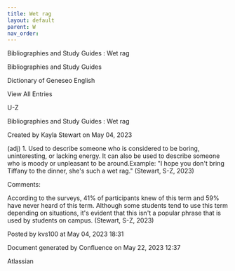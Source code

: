 ```yaml
---
title: Wet rag
layout: default
parent: W
nav_order:
---
```


Bibliographies and Study Guides : Wet rag

Bibliographies and Study Guides

Dictionary of Geneseo English

View All Entries

U-Z

Bibliographies and Study Guides : Wet rag

Created by  Kayla Stewart on May 04, 2023

(adj) 1. Used to describe someone who is considered to be boring, uninteresting, or lacking energy. It can also be used to describe someone who is moody or unpleasant to be around.Example: &quot;I hope you don't bring Tiffany to the dinner, she's such a wet rag.&quot; (Stewart, S-Z, 2023) 

Comments:

According to the surveys, 41% of participants knew of this term and 59% have never heard of this term. Although some students tend to use this term depending on situations, it's evident that this isn't a popular phrase that is used by students on campus. (Stewart, S-Z, 2023) 

Posted by kvs100 at May 04, 2023 18:31

Document generated by Confluence on May 22, 2023 12:37

Atlassian
